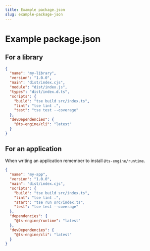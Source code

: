 ```yaml
---
title: Example package.json
slug: example-package-json
---
```


# Example package.json

## For a library

```json
{
  "name": "my-library",
  "version": "1.0.0",
  "main": "dist/index.cjs",
  "module": "dist/index.js",
  "types": "dist/index.d.ts",
  "scripts": {
    "build": "tse build src/index.ts",
    "lint": "tse lint .",
    "test": "tse test --coverage"
  },
  "devDependencies": {
    "@ts-engine/cli": "latest"
  }
}
```

## For an application

When writing an application remember to install `@ts-engine/runtime`.

```json
{
  "name": "my-app",
  "version": "1.0.0",
  "main": "dist/index.cjs",
  "scripts": {
    "build": "tse build src/index.ts",
    "lint": "tse lint .",
    "start": "tse run src/index.ts",
    "test": "tse test --coverage"
  },
  "dependencies": {
    "@ts-engine/runtime": "latest"
  },
  "devDependencies": {
    "@ts-engine/cli": "latest"
  }
}
```
